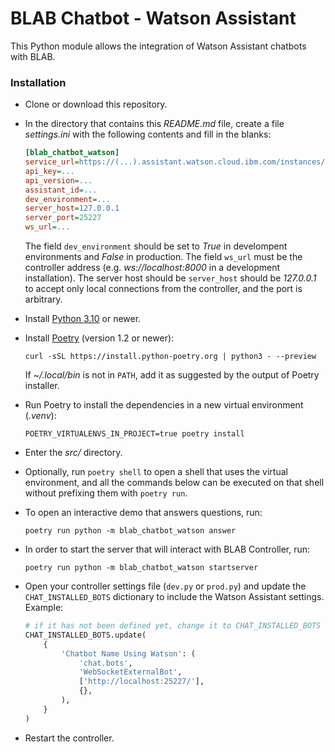 # BLAB Chatbot - Watson Assistant

This Python module allows the integration of Watson Assistant chatbots with
BLAB.

### Installation

- Clone or download this repository.
- In the directory that contains this *README.md* file,
  create a file *settings.ini* with the following contents and fill in the blanks:

  ```ini
  [blab_chatbot_watson]
  service_url=https://(...).assistant.watson.cloud.ibm.com/instances/(...)
  api_key=...
  api_version=...
  assistant_id=...
  dev_environment=...
  server_host=127.0.0.1
  server_port=25227
  ws_url=...
  ```

  The field `dev_environment` should be set to _True_ in develompent environments
  and _False_ in production. The field `ws_url` must be the controller address
  (e.g. _ws://localhost:8000_ in a development installation). The server host should be `server_host` should be *127.0.0.1* to accept only local connections from
  the controller, and the port is arbitrary.

- Install
[Python 3.10](https://www.python.org/downloads/release/python-3100/)
or newer.

- Install [Poetry](https://python-poetry.org/) (version 1.2 or newer):

  ```shell
  curl -sSL https://install.python-poetry.org | python3 - --preview
  ```
  If *~/.local/bin* is not in `PATH`, add it as suggested by the output of Poetry installer.

- Run Poetry to install the dependencies in a new virtual environment (_.venv_):

  ```shell
  POETRY_VIRTUALENVS_IN_PROJECT=true poetry install
  ```

- Enter the *src/* directory.

- Optionally, run `poetry shell` to open a shell that uses the virtual environment, and
  all the commands below can be executed on that shell without prefixing them with `poetry run`.

- To open an interactive demo that answers questions, run:

  ```shell
  poetry run python -m blab_chatbot_watson answer
  ```

- In order to start the server that will interact with BLAB Controller, run:

  ```shell
  poetry run python -m blab_chatbot_watson startserver
  ```


- Open your controller settings file (`dev.py` or `prod.py`) and update
  the `CHAT_INSTALLED_BOTS` dictionary to include the Watson Assistant settings.
  Example:

  ```python
  # if it has not been defined yet, change it to CHAT_INSTALLED_BOTS = { ... }
  CHAT_INSTALLED_BOTS.update(
      {
          'Chatbot Name Using Watson': (
              'chat.bots',
              'WebSocketExternalBot',
              ['http://localhost:25227/'],
              {},
          ),
      }
  )
  ```

- Restart the controller.
